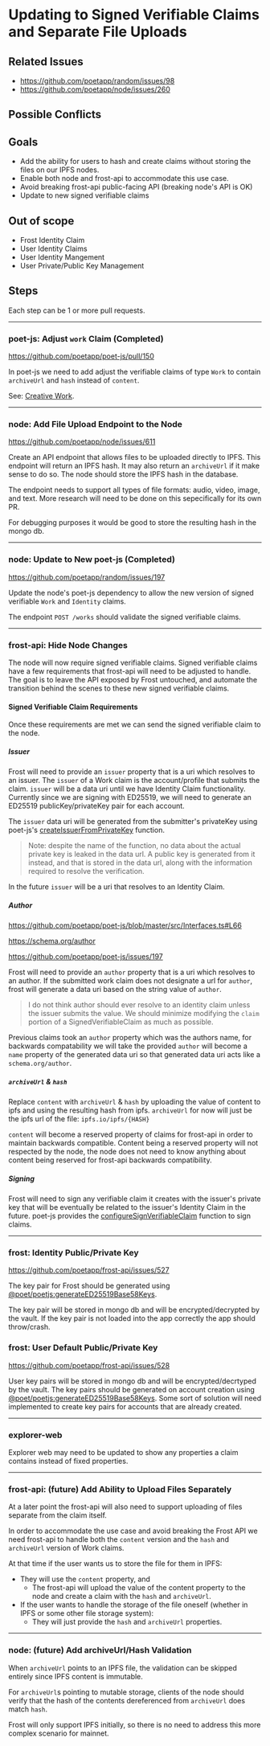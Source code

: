 # Updating to Signed Verifiable Claims and Separate File Uploads

## Related Issues
- https://github.com/poetapp/random/issues/98
- https://github.com/poetapp/node/issues/260

## Possible Conflicts

## Goals

* Add the ability for users to hash and create claims without storing the files on our IPFS nodes.
* Enable both node and frost-api to accommodate this use case.
* Avoid breaking frost-api public-facing API (breaking node's API is OK)
* Update to new signed verifiable claims

## Out of scope

* Frost Identity Claim
* User Identity Claims
* User Identity Mangement
* User Private/Public Key Management

## Steps

Each step can be 1 or more pull requests.

---- 

### poet-js: Adjust `work` Claim (Completed)

https://github.com/poetapp/poet-js/pull/150

In poet-js we need to add adjust the verifiable claims of type `Work` to contain `archiveUrl` and `hash` instead of `content`.

See: [Creative Work](https://github.com/poetapp/random/blob/master/claim-types/creative-work.md).

----

### node: Add File Upload Endpoint to the Node

https://github.com/poetapp/node/issues/611

Create an API endpoint that allows files to be uploaded directly to IPFS. This endpoint will return an IPFS hash. It may also return an `archiveUrl` if it make sense to do so. The node should store the IPFS hash in the database.

The endpoint needs to support all types of file formats: audio, video, image, and text. More research will need to be done on this sepecifically for its own PR.

For debugging purposes it would be good to store the resulting hash in the mongo db.

---- 

### node: Update to New poet-js (Completed)

https://github.com/poetapp/random/issues/197

Update the node's poet-js dependency to allow the new version of signed verifiable `Work` and `Identity` claims.

The endpoint `POST /works` should validate the signed verifiable claims.

---- 

### frost-api: Hide Node Changes

The node will now require signed verifiable claims. Signed verifiable claims have a few requirements that frost-api will need to be adjusted to handle. The goal is to leave the API exposed by Frost untouched, and automate the transition behind the scenes to these new signed verifiable claims.

#### Signed Verifiable Claim Requirements

Once these requirements are met we can send the signed verifiable claim to the node.

##### Issuer

Frost will need to provide an `issuer` property that is a uri which resolves to an issuer.  The `issuer` of a Work claim 
is the account/profile that submits the claim. `issuer` will be a data uri until we have Identity Claim functionality. 
Currently since we are signing with ED25519, we will need to generate an ED25519 publicKey/privateKey pair for each account.

The `issuer` data uri will be generated from the submitter's privateKey using poet-js's [createIssuerFromPrivateKey](https://github.com/poetapp/poet-js/blob/master/src/util/KeyHelper.ts#L106) function.

> Note: despite the name of the function, no data about the actual private key is leaked in the data url. 
A public key is generated from it instead, and that is stored in the data url, along with the information required to 
resolve the verification.

In the future `issuer` will be a uri that resolves to an Identity Claim.

##### Author

https://github.com/poetapp/poet-js/blob/master/src/Interfaces.ts#L66

https://schema.org/author

https://github.com/poetapp/poet-js/issues/197

Frost will need to provide an `author` property that is a uri which resolves to an author. If the submitted work claim 
does not designate a url for `author`, frost will generate a data uri based on the string value of `author`.

> I do not think author should ever resolve to an identity claim unless the issuer submits the value. We should minimize 
modifying the `claim` portion of a SignedVerifiableClaim as much as possible.

Previous claims took an `author` property which was the authors name, for backwards compatability we will take the provided
 `author` will become a `name` property of the generated data uri so that generated data uri acts like a `schema.org/author`.

##### `archiveUrl` & `hash`

Replace `content` with `archiveUrl` & `hash` by uploading the value of content to ipfs and using the resulting hash from ipfs. `archiveUrl` for now will just be the ipfs url of the file: `ipfs.io/ipfs/{HASH}`

`content` will become a reserved property of claims for frost-api in order to maintain backwards compatible. Content being a reserved property will not respected by the node, the node does not need to know anything about content being reserved for frost-api backwards compatibility.

##### Signing

Frost will need to sign any verifiable claim it creates with the issuer's private key that will be eventually be related 
to the issuer's Identity Claim in the future. poet-js provides the [configureSignVerifiableClaim](https://github.com/poetapp/poet-js/blob/master/src/VerifiableClaimSigner.ts#L48) function to sign claims.

----

### frost: Identity Public/Private Key

https://github.com/poetapp/frost-api/issues/527

The key pair for Frost should be generated using [@poet/poetjs:generateED25519Base58Keys](https://github.com/poetapp/poet-js/blob/master/src/util/KeyHelper.ts#L141).

The key pair will be stored in mongo db and will be encrypted/decrypted by the vault. If the key pair is not loaded into the app correctly the app should throw/crash.

### frost: User Default Public/Private Key
https://github.com/poetapp/frost-api/issues/528

User key pairs will be stored in mongo db and will be encrypted/decrtyped by the vault. The key pairs should be generated on
account creation using [@poet/poetjs:generateED25519Base58Keys](https://github.com/poetapp/poet-js/blob/master/src/util/KeyHelper.ts#L141). 
Some sort of solution will need implemented to create key pairs for accounts that are already created.

---- 

### explorer-web

Explorer web may need to be updated to show any properties a claim contains instead of fixed properties.

----

### frost-api: (future) Add Ability to Upload Files Separately 

At a later point the frost-api will also need to support uploading of files separate from the claim itself.

In order to accommodate the use case and avoid breaking the Frost API we need frost-api to handle both the `content` version and the `hash` and `archiveUrl` version of Work claims.

At that time if the user wants us to store the file for them in IPFS:
* They will use the `content` property, and
  * The frost-api will upload the value of the content property to the node and create a claim with the `hash` and `archiveUrl`.
* If the user wants to handle the storage of the file oneself (whether in IPFS or some other file storage system):
  * They will just provide the `hash` and `archiveUrl` properties.

----

### node: (future) Add archiveUrl/Hash Validation

When `archiveUrl` points to an IPFS file, the validation can be skipped entirely since IPFS content is immutable.

For `archiveUrl`s pointing to mutable storage, clients of the node should verify that the hash of the contents dereferenced from `archiveUrl` does match `hash`.

Frost will only support IPFS initially, so there is no need to address this more complex scenario for mainnet.
